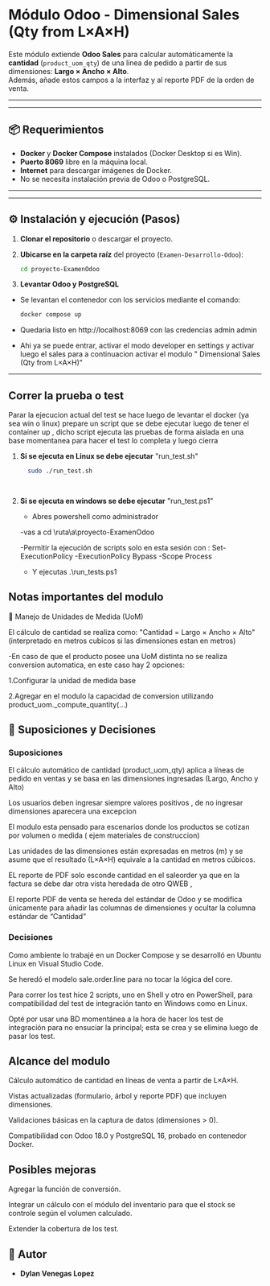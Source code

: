 # Módulo Odoo - Dimensional Sales (Qty from L×A×H)

Este módulo extiende **Odoo Sales** para calcular automáticamente la **cantidad** (`product_uom_qty`) de una línea de pedido a partir de sus dimensiones: **Largo × Ancho × Alto**.  
Además, añade estos campos a la interfaz y al reporte PDF de la orden de venta.

---

-----------------------------------------------------------------------------
## 📦 Requerimientos

- **Docker** y **Docker Compose** instalados (Docker Desktop si es Win).
- **Puerto 8069** libre en la máquina local.
- **Internet** para descargar imágenes de Docker.
- No se necesita instalación previa de Odoo o PostgreSQL.  

---

-----------------------------------------------------------------------------
## ⚙️ Instalación y ejecución (Pasos)

1. **Clonar el repositorio** o descargar el proyecto.
   
2. **Ubicarse en la carpeta raíz** del proyecto (`Examen-Desarrollo-Odoo`):
   ```bash
   cd proyecto-ExamenOdoo

3. **Levantar Odoo y PostgreSQL**
 - Se levantan el contenedor con los servicios mediante el comando: 
    ```bash
    docker compose up 

- Quedaria listo en http://localhost:8069 con las credencias admin admin 
  
- Ahi ya se puede entrar, activar el modo developer en settings y activar luego 
el sales para a continuacion activar el modulo " Dimensional Sales (Qty from L×A×H)" 

-----------------------------------------------------------------------------

## Correr la prueba o test  

 Parar la ejecucion actual del test se hace luego de levantar el docker (ya sea win o linux) prepare un script que se debe ejecutar luego de tener el container up , dicho script ejecuta las pruebas de forma aislada en una base momentanea para hacer el test lo completa y luego cierra

   1. **Si se ejecuta en Linux se debe ejecutar** "run_test.sh"
      ```bash
        sudo ./run_test.sh

    
2. **Si se ejecuta en windows se debe ejecutar** "run_test.ps1"
    
    - Abres powershell como administrador

    -vas a cd \ruta\a\proyecto-ExamenOdoo

    -Permitir la ejecución de scripts solo en esta sesión con : Set-ExecutionPolicy -ExecutionPolicy Bypass -Scope Process

    - Y ejecutas .\run_tests.ps1

      

   


## Notas importantes del modulo

📖 Manejo de Unidades de Medida (UoM)

El cálculo de cantidad se realiza como: 
   "Cantidad = Largo × Ancho × Alto"  (interpretado en metros cubicos si las dimensiones estan en metros)
      

   -En caso de que el producto posee una UoM distinta no se realiza conversion automatica, en este caso hay 2 opciones:

   1.Configurar la unidad de medida base

   2.Agregar en el modulo la capacidad de conversion utilizando
   product_uom._compute_quantity(...)




## 📌 Suposiciones y Decisiones

### Suposiciones

El cálculo automático de cantidad (product_uom_qty) aplica a líneas de pedido en ventas y se basa en las dimensiones ingresadas (Largo, Ancho y Alto)

Los usuarios deben ingresar siempre valores positivos , de no ingresar dimensiones aparecera una excepcion 

El modulo esta pensado para escenarios donde los productos se cotizan por volumen o medida ( ejem materiales de construccion)

Las unidades de las dimensiones están expresadas en metros (m) y se asume que el resultado (L×A×H) equivale a la cantidad en metros cúbicos.

EL reporte de PDF  solo esconde cantidad en el saleorder ya que en la factura se debe dar otra vista heredada de otro QWEB , 

El reporte PDF de venta se hereda del estándar de Odoo y se modifica únicamente para añadir las columnas de dimensiones y ocultar la columna estándar de “Cantidad”

### Decisiones 

Como ambiente lo trabajé en un Docker Compose y se desarrolló en Ubuntu Linux en Visual Studio Code.

Se heredó el modelo sale.order.line para no tocar la lógica del core.

Para correr los test hice 2 scripts, uno en Shell y otro en PowerShell, para compatibilidad del test de integración tanto en Windows como en Linux.

Opté por usar una BD momentánea a la hora de hacer los test de integración para no ensuciar la principal; esta se crea y se elimina luego de pasar los test.

## Alcance del modulo 
    
Cálculo automático de cantidad en líneas de venta a partir de L×A×H.

Vistas actualizadas (formulario, árbol y reporte PDF) que incluyen dimensiones.

Validaciones básicas en la captura de datos (dimensiones > 0).

Compatibilidad con Odoo 18.0 y PostgreSQL 16, probado en contenedor Docker.

## Posibles mejoras

Agregar la función de conversión.

Integrar un cálculo con el módulo del inventario para que el stock se controle según el volumen calculado.

Extender la cobertura de los test.


## 👤 Autor
- **Dylan Venegas Lopez**  


